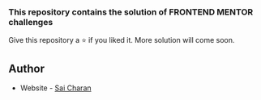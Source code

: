### This repository contains the solution of FRONTEND MENTOR challenges

Give this repository a ⭐ if you liked it. More solution will come soon.

## Author

- Website - [Sai Charan](https://saicharan006.netlify.app/)